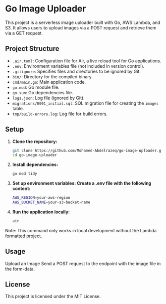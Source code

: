 # Go Image Uploader

This project is a serverless image uploader built with Go, AWS Lambda, and S3. It allows users to upload images via a POST request and retrieve them via a GET request.

## Project Structure


- `.air.toml`: Configuration file for Air, a live reload tool for Go applications.
- `.env`: Environment variables file (not included in version control).
- `.gitignore`: Specifies files and directories to be ignored by Git.
- `bin/`: Directory for the compiled binary.
- `cmd/main.go`: Main application code.
- `go.mod`: Go module file.
- `go.sum`: Go dependencies file.
- `logs.json`: Log file (ignored by Git).
- `migrations/0001_initial.sql`: SQL migration file for creating the `images` table.
- `tmp/build-errors.log`: Log file for build errors.

## Setup

1. **Clone the repository:**
  
    ```sh
    git clone https://github.com/Mohamed-Abdelrazeq/go-image-uploader.git
    cd go-image-uploader
    ```

2. **Install dependencies:**

    ```sh
    go mod tidy
    ```

3. **Set up environment variables: Create a .env file with the following content:**

    ```sh
    AWS_REGION=your-aws-region
    AWS_BUCKET_NAME=your-s3-bucket-name
    ```

4. **Run the application locally:**

    ```sh
    air
    ```

Note: This command only works in local development without the Lambda formatted project.

## Usage
Upload an Image
Send a POST request to the endpoint with the image file in the form-data.

## License
This project is licensed under the MIT License.